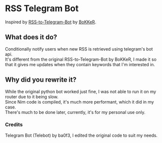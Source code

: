 # RSS Telegram Bot
 Inspired by [RSS-to-Telegram-Bot](https://github.com/BoKKeR/RSS-to-Telegram-Bot) by [BoKKeR](https://github.com/BoKKeR).
 

## What does it do?
 Conditionally notify users when new RSS is retrieved using telegram's bot api. \
 It's different from the original RSS-to-Telegram-Bot by BoKKeR, I made it so that it gives me updates when they contain keywords that I'm interested in.

## Why did you rewrite it?
 While the original python bot worked just fine, I was not able to run it on my router due to it being slow. \
 Since Nim code is compiled, it's much more performant, which it did in my case. \
 There's much to be done later, currently, it's for my personal use only.

### Credits
Telegram Bot (Telebot) by ba0f3, I edited the original code to suit my needs.

